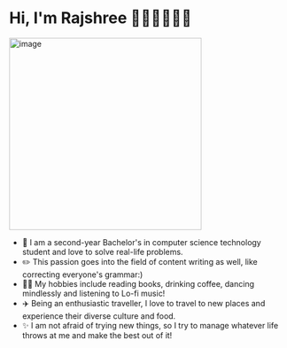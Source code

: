 # Hi, I'm Rajshree 👩🏽‍🎓👩🏽‍💻

<img width="347" alt="image" src="https://user-images.githubusercontent.com/101933712/197324503-7bb6d40a-314c-4d39-b6c1-4f33c5e889d2.png">


- 🏫 I am a second-year Bachelor's in computer science technology student and love to solve real-life problems. 
- ✏️ This passion goes into the field of content writing as well, like correcting everyone's grammar:)
- 💃🏽 My hobbies include reading books, drinking coffee, dancing mindlessly and listening to Lo-fi music!
- ✈️ Being an enthusiastic traveller, I love to travel to new places and experience their diverse culture and food.
- ✨ I am not afraid of trying new things, so I try to manage whatever life throws at me and make the best out of it!

